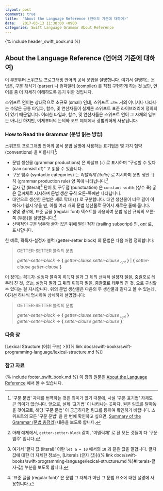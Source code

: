 ```yaml
---
layout: post
comments: true
title:  "About the Language Reference (언어의 기준에 대하여)"
date:   2017-03-13 11:30:00 +0900
categories: Swift Language Grammar About Reference
---
```


{% include header_swift_book.md %}

## About the Language Reference (언어의 기준에 대하여)

이 부분부터 스위프트 프로그래밍 언어의 공식 문법을 설명합니다. 여기서 설명하는 문법은, 구문 해석기 (parser) 나 컴파일러 (compiler) 를 직접 구현하게 하는 것 보단, 언어를 좀 더 자세히 이해하도록 돕기 위한 것입니다.

스위프트 언어는 상대적으로 소규모 (small) 인데, 스위프트 코드 거의 어디서나 나타나는 수많은 공통 타입과, 함수, 및 연산자들이 실제론 스위프트 표준 라이브러리에 정의되어 있기 때문입니다. 이러한 타입과, 함수, 및 연산자들은 스위프트 언어 그 자체의 일부는 아니긴 하지만, 이제부터의 논의와 코드 예제에서 광범위하게 사용됩니다.

### How to Read the Grammar (문법 읽는 방법)

스위프트 프로그래밍 언어의 공식 문법 설명에 사용하는 표기법은 몇 가지 협약 (conventions) 을 따릅니다[^notation]:

* 문법 생산물 (grammar productions) 은 화살표 (`→`) 로 표시하며 “구성할 수 있다 (can consist of)” 고 읽을 수 있습니다.
* 구문 범주 (syntactic categories) 는 _이탤릭체 (italic)_ 로 지시하며 문법 생산 규칙 (grammar production rule) 양 쪽에 나타납니다.[^syntactic-categories]
* 글자 값 (literal)[^literal] 단어 및 구두점 (punctuation) 은 `constant width` (상수 폭) 굵은 글씨체로 지시하며 문법 생산 규칙 오른-쪽에만 나타납니다.
* 대안으로 생산한 문법은 세로 막대 (`|`) 로 구분합니다. 대안 생산물이 너무 길어 이해하기 쉽지 않을 땐, 이를 여러 개의 문법 생산물로 끊어서 새로운 줄에 둡니다.
* 몇몇 경우에, 표준 글꼴 (regular font) 텍스트를 사용하여 문법 생산 규칙의 오른-쪽 (부분)을 설명합니다.[^regular-font]
* 선택적인 구문 범주와 글자 값은 뒤에 딸린 첨자 (trailing subscript) 인, _opt_ 로, 표시합니다.

한 예로, 획득자-설정자 블럭 (getter-setter block) 의 문법은 다음 처럼 정의합니다:

> GETTER-SETTER 블럭의 문법
>
> _getter-setter-block_ → **{**­ _getter-clause ­setter-clause <sub>­opt­</sub>­­_ **}**­ \| **{** _­setter-clause ­getter-clause_ **}**­

이 정의는 획득자-설정자 블럭이 획득자 절과 그 뒤의 선택적 설정자 절을, 중괄호로 테두리 친 것, _또는_, 설정자 절과 그 뒤의 획득자 절을, 중괄호로 테두리 친 것, 으로 구성할 수 있다는 걸 지시합니다. 위의 문법 생산물은 다음의 두 생산물과 같다고 볼 수 있는데, 여기선 하나씩 명시하여 상세하게 설명합니다:

> GETTER-SETTER 블럭의 문법
>
> _getter-setter-block_ → **{**­ ­_getter-clause setter-clause <sub>­opt­</sub>_­ **}**­  
> _getter-setter-block_ → **{**­ _setter-clause ­getter-clause_ **}**­

### 다음 장

[Lexical Structure (어휘 구조) >]({% link docs/swift-books/swift-programming-language/lexical-structure.md %})

### 참고 자료

{% include footer_swift_book.md %} 이 장의 원문은 [About the Language Reference](https://docs.swift.org/swift-book/ReferenceManual/AboutTheLanguageReference.html) 에서 볼 수 있습니다.

[^notation]: '구문 문법' 자체를 번역하는 것은 의미가 없기 때문에, 사실 '구문 표기법' 자체도 큰 의미가 없습니다. 앞으로, 실제 '표기법' 이 나타나는 곳마다, 원문 링크를 달아놓을 것이므로, 해당 '구문 문법' 이 궁금하다면 링크를 통하여 확인하기 바랍니다. 스위프트의 모든 '구문 문법' 을 한 번에 확인하고 싶으면, [Summary of the Grammar (문법 총정리)](https://docs.swift.org/swift-book/ReferenceManual/zzSummaryOfTheGrammar.html#) 내용을 보도록 합니다. 

[^syntactic-categories]: 아래 예제에서, `getter-setter-block` 같이, '이텔릭체' 로 된 모든 것들이 다 '구문 범주' 입니다.

[^literal]: 여기서 '글자 값 (literal)' 이란 `let a = 10` 에서의 `10` 과 같은 값을 말합니다. 글자 값에 대한 더 자세한 정보는, [Literals (글자 값)]({% link docs/swift-books/swift-programming-language/lexical-structure.md %}#literals-글자-값) 부분을 보도록 합니다. 

[^regular-font]: '표준 글꼴 (regular font)' 은 문법 그 자체가 아닌 그 문법 요소에 대한 설명에 사용합니다.
